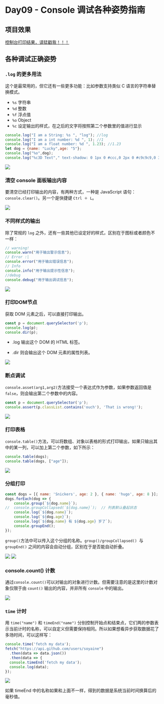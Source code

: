 # Day09 - Console 调试各种姿势指南

## 项目效果
[控制台打印结果，请猛戳我！！！](https://blog.csdn.net/qq_39207948/article/details/85261675)
    
## 各种调试正确姿势

### `.log` 的更多用法

这个是最常用的，但它还有一些更多功能：比如参数支持类似 C 语言的字符串替换模式。

- `%s` 字符串
- `%d` 整数
- `%f` 浮点值
- `%o` Object
- `%c` 设定输出的样式，在之后的文字将按照第二个参数里的值进行显示

```js
console.log("I am a String: %s ", "log"); //log
console.log("I am a int number: %d ", 1); //1
console.log("I am a float number: %d ", 1.23); //1.23
let dog = {name: "Lucky",age: "5"};
console.log("%o",dog);
console.log("%c3D Text"," text-shadow: 0 1px 0 #ccc,0 2px 0 #c9c9c9,0 3px 0 #bbb,0 4px 0 #b9b9b9,0 5px 0 #aaa,0 6px 1px rgba(0,0,0,.1),0 0 5px rgba(0,0,0,.1),0 1px 3px rgba(0,0,0,.3),0 3px 5px rgba(0,0,0,.2),0 5px 10px rgba(0,0,0,.25),0 10px 10px rgba(0,0,0,.2),0 20px 20px rgba(0,0,0,.15);font-size:5em");
```

![](http://om1c35wrq.bkt.clouddn.com/day9-log-method.png)


### 清空 console 面板输出内容

要清空已经打印输出的内容，有两种方式，一种是 JavaScript 语句： `console.clear()`。另一个是快捷键 `Ctrl ＋ L`。

![](http://om1c35wrq.bkt.clouddn.com/day9-2-2-2.gif)

### 不同样式的输出

除了常规的 `log` 之外，还有一些其他已设定好的样式，区别在于图标或者颜色不一样：

```js
// warning!
console.warn("用于输出警示信息");
// Error :|
console.error("用于输出错误信息");
// Info
console.info("用于输出提示性信息");
//debug
console.debug("用于输出调试信息");
```

![](http://om1c35wrq.bkt.clouddn.com/day9-warn-info.png)

### 打印DOM节点

获取 DOM 元素之后，可以直接打印输出。

```js
const p = document.querySelector('p');
console.log(p);
console.dir(p);
```

*  .log 输出这个 DOM 的 HTML 标签。

* .dir 则会输出这个 DOM 元素的属性列表。

![](http://om1c35wrq.bkt.clouddn.com/day9-dir-p.png)


### 断点调试

`console.asset(arg1,arg2)`方法接受一个表达式作为参数，如果参数返回值是`false`，则会输出第二个参数中的内容。


```js
const p = document.querySelector('p');
console.assert(p.classList.contains('ouch'), 'That is wrong!');
```

![](http://om1c35wrq.bkt.clouddn.com/day9-assert.png)

### 打印表格
`console.table()`方法，可以将数组、对象以表格的形式打印输出，如果只输出其中的某一列，可以加上第二个参数，如下所示：

```Javascript
console.table(dogs);
console.table(dogs, ["age"]);
```
![](http://om1c35wrq.bkt.clouddn.com/day9-table.png)

### 分组打印

```Javascript
const dogs = [{ name: 'Snickers', age: 2 }, { name: 'hugo', age: 8 }];
dogs.forEach(dog => {
    console.group(`${dog.name}`);        
//  console.groupCollapsed(`${dog.name}`);  // 列表默认叠起状态
    console.log(`${dog.name}`);
    console.log(`${dog.age}`);
    console.log(`${dog.name} 有 ${dog.age} 岁了`);
    console.groupEnd();
});
```
`group()`方法中可以传入这个分组的名称。`group()/groupCollapsed() `与 `groupEnd()` 之间的内容会自动分组，区别在于是否能自动折叠。

![](http://om1c35wrq.bkt.clouddn.com/day9-group-1.png)
![](http://om1c35wrq.bkt.clouddn.com/day9-group-2.png)

### console.count() 计数

通过`console.count()`可以对输出的对象进行计数。但需要注意的是这里的计数对象仅限于由 `count()` 输出的内容，并非所有 `console` 中的输出。

![](http://om1c35wrq.bkt.clouddn.com/day9-count11.png)

### `time` 计时

用 `time("name")` 和 `timeEnd("name")` 分别控制开始点和结束点，它们两的参数表示当前计时的名称，可以自定义但需要保持相同。所以如果想看异步获取数据花了多场时间，可以这样写：

````js
console.time('fetch my data');
fetch("https://api.github.com/users/soyaine")
  .then(data => data.json())
  .then(data => {
  console.timeEnd('fetch my data');
  console.log(data);
});
````

![](http://om1c35wrq.bkt.clouddn.com/day9-time.png)

如果 timeEnd 中的名称如果和上面不一样，得到的数据是系统当前时间换算后的毫秒值。



